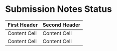 # Submission Notes Status

| First Header  | Second Header |
| ------------- | ------------- |
| Content Cell  | Content Cell  |
| Content Cell  | Content Cell  |
